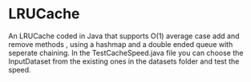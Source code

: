 # LRUCache
An LRUCache coded in Java that supports O(1) average case add and remove methods , using a hashmap and a double ended queue with seperate chaining.
In the TestCacheSpeed.java file you can choose the InputDataset from the existing ones in the datasets folder and test the speed.
